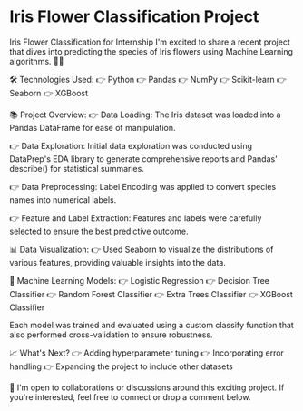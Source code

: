 # Iris Flower Classification Project
 Iris Flower Classification for Internship
I'm excited to share a recent project that dives into predicting the species of Iris flowers using Machine Learning algorithms. 🌼🌸

🛠️ Technologies Used:
👉 Python
👉 Pandas
👉 NumPy
👉 Scikit-learn
👉 Seaborn
👉 XGBoost

📚 Project Overview:
👉 Data Loading: The Iris dataset was loaded into a Pandas DataFrame for ease of manipulation.

👉 Data Exploration: Initial data exploration was conducted using DataPrep's EDA library to generate comprehensive reports and Pandas' describe() for statistical summaries.

👉 Data Preprocessing: Label Encoding was applied to convert species names into numerical labels.

👉 Feature and Label Extraction: Features and labels were carefully selected to ensure the best predictive outcome.

📊 Data Visualization:
👉 Used Seaborn to visualize the distributions of various features, providing valuable insights into the data.

🤖 Machine Learning Models:
👉 Logistic Regression
👉 Decision Tree Classifier
👉 Random Forest Classifier
👉 Extra Trees Classifier
👉 XGBoost Classifier

Each model was trained and evaluated using a custom classify function that also performed cross-validation to ensure robustness.

📈 What's Next?
👉 Adding hyperparameter tuning
👉 Incorporating error handling
👉 Expanding the project to include other datasets

🤝 I'm open to collaborations or discussions around this exciting project. If you're interested, feel free to connect or drop a comment below.
